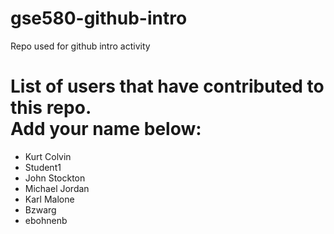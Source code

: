 # gse580-github-intro
Repo used for github intro activity

<H1> List of users that have contributed to this repo. <BR>
Add your name below:</H1>
  
<ul>
  <li>Kurt Colvin</li>
  <li>Student1</li>
  <li>John Stockton</li>
  <li>Michael Jordan</li>
  <li>Karl Malone</li>
  <li>Bzwarg</li>
  <li>ebohnenb</li>
</ul> 
